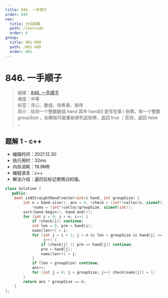 ```yaml
---
title: 846. 一手顺子
order: 846
nav:
  title: 力扣题解
  path: /leetcode
  order: 4
group:
  title: 801-900
  path: /801-900
  order: 801
---
```


# 846. 一手顺子

> 链接：[846. 一手顺子](https://leetcode-cn.com/problems/hand-of-straights/)  
> 难度：中等  
> 标签：贪心、数组、哈希表、排序  
> 简介：给你一个整数数组 hand 其中 hand[i] 是写在第 i 张牌，和一个整数 groupSize 。如果她可能重新排列这些牌，返回 true ；否则，返回 false 。

## 题解 1 - c++

- 编辑时间：2021.12.30
- 执行用时：32ms
- 内存消耗：19.9MB
- 编程语言：c++
- 解法介绍：遍历后标记使用过的值。

```cpp
class Solution {
   public:
    bool isNStraightHand(vector<int>& hand, int groupSize) {
        int n = hand.size(), ans = 0, *check = (int*)calloc(n, sizeof(int)),
            *nums = (int*)calloc(groupSize, sizeof(int));
        sort(hand.begin(), hand.end());
        for (int i = 0; i < n; i++) {
            if (check[i]) continue;
            int len = 0, pre = hand[i];
            nums[len++] = i;
            for (int j = i + 1; j < n && len < groupSize && hand[j] <= pre + 1;
                 j++) {
                if (check[j] || pre == hand[j]) continue;
                pre = hand[j];
                nums[len++] = j;
            }
            if (len < groupSize) continue;
            ans++;
            for (int j = 0; j < groupSize; j++) check[nums[j]] = 1;
        }
        return ans * groupSize == n;
    }
};
```
